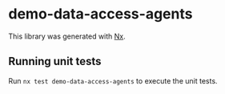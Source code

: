# demo-data-access-agents

This library was generated with [Nx](https://nx.dev).

## Running unit tests

Run `nx test demo-data-access-agents` to execute the unit tests.
